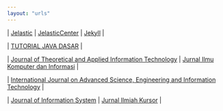 ```yaml
---
layout: "urls"
---
```


| [Jelastic](https://jelastic.com/) | [JelasticCenter](https://docs.jelastic.com/) | [Jekyll](https://jekyll.vlsm.org/) |

| [TUTORIAL JAVA DASAR](https://www.youtube.com/watch?v=jiUxHm9l1KY) |

| [Journal of Theoretical and Applied Information Technology](http://www.jatit.org/) | [Jurnal Ilmu Komputer dan Informasi](https://jiki.cs.ui.ac.id/index.php/jiki/) |

| [International Journal on Advanced Science, Engineering and Information Technology](http://ijaseit.insightsociety.org/) |

| [Journal of Information System](https://jsi.cs.ui.ac.id/index.php/jsi/) | [Jurnal Ilmiah Kursor](http://kursorjournal.org/index.php/kursor/) |

